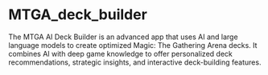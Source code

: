 # MTGA_deck_builder
The MTGA AI Deck Builder is an advanced app that uses AI and large language models to create optimized Magic: The Gathering Arena decks. It combines AI with deep game knowledge to offer personalized deck recommendations, strategic insights, and interactive deck-building features.
